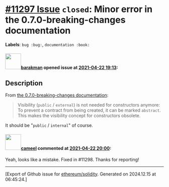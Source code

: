 # [\#11297 Issue](https://github.com/ethereum/solidity/issues/11297) `closed`: Minor error in the 0.7.0-breaking-changes documentation
**Labels**: `bug :bug:`, `documentation :book:`


#### <img src="https://avatars.githubusercontent.com/u/7003246?v=4" width="50">[barakman](https://github.com/barakman) opened issue at [2021-04-22 19:13](https://github.com/ethereum/solidity/issues/11297):

## Description

From [the 0.7.0-breaking-changes documentation](https://github.com/ethereum/solidity/blob/develop/docs/070-breaking-changes.rst#functions-and-events):

> Visibility (`public` / `external`) is not needed for constructors anymore: To prevent a contract from being created, it can be marked `abstract`. This makes the visibility concept for constructors obsolete.

It should be "`public` / `internal`" of course.

#### <img src="https://avatars.githubusercontent.com/u/137030?v=4" width="50">[cameel](https://github.com/cameel) commented at [2021-04-22 20:00](https://github.com/ethereum/solidity/issues/11297#issuecomment-825145869):

Yeah, looks like a mistake. Fixed in #11298. Thanks for reporting!


-------------------------------------------------------------------------------



[Export of Github issue for [ethereum/solidity](https://github.com/ethereum/solidity). Generated on 2024.12.15 at 06:45:24.]
